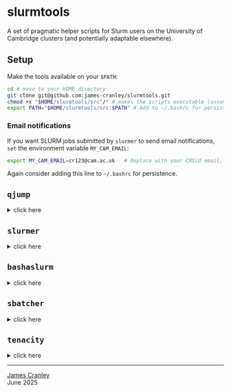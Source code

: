 # slurmtools

A set of pragmatic helper scripts for Slurm users on the University of Cambridge clusters (and potentially adaptable elsewhere).

## Setup

Make the tools available on your `$PATH`:

```bash
cd # move to your HOME directory
git clone git@github.com:james-cranley/slurmtools.git
chmod +x "$HOME/slurmtools/src"/* # makes the scripts executable (assumes you cloned the repo into HOME)
export PATH="$HOME/slurmtools/src:$PATH" # Add to ~/.bashrc for persistence
```

### Email notifications

If you want SLURM jobs submitted by `slurmer` to send email notifications, `set` the environment variable `MY_CAM_EMAIL`:

```bash
export MY_CAM_EMAIL=cr123@cam.ac.uk   # Replace with your CRSid email, 
```

Again consider adding this line to `~/.bashrc` for persistence.

## `qjump`
<details>
<summary>click here</summary>

[content unchanged]
</details>

## `slurmer`
<details>
<summary>click here</summary>

[content unchanged]
</details>

## `bashaslurm`
<details>
<summary>click here</summary>

Strips all `#SBATCH` lines from a SLURM script, so you can safely run the body of a batch script interactively (e.g., via `sintr`):

```bash
bashaslurm slurmscript.sh
```

The result is printed to standard output.
</details>

## `sbatcher`
<details>
<summary>click here</summary>

Launches a SLURM batch script **and** starts a detached watcher that will
automatically retry the job if it times‑out or runs out of memory.  
It is a thin wrapper around `sbatch`, `screen`, and the companion `tenacity`
script.

**Key features**

* Parses the `#SBATCH -o …` line to discover the run‑time log directory, copies
  the original script there for provenance, and drops all watcher logs into
  the same directory.
* Submits the SLURM job and records the Job ID.
* Spawns a detached `screen` session named `tenacity.<JOBID>` running the
  watcher.
* Verbose mode (`-v`) prints every command and redirects the watcher’s stdout +
  stderr to `tenacity_screen.log` in the log directory.

**Basic usage**

```bash
sbatcher myjob.sh                          # normal
sbatcher -v myjob.sh --max-retries 3       # verbose, pass args to tenacity
```

*Everything after the batch‑script name is forwarded to `tenacity` unchanged.*
</details>

## `tenacity`
<details>
<summary>click here</summary>

A Python watcher that monitors a running SLURM job and, on resource failure,
resubmits an edited copy of the job script with more wall‑time or more CPUs.

**Retries**

* **Timeout**   → adds `--time` by `--time-increment` hours (default `+2 h`)
* **Out‑of‑memory** (exit 137 / Reason=`OutOfMemory`) → adds cores by
  `--core-increment` (default `+2`)
* Caps are enforced by `--max-hours` and `--max-cores`.
* GPU jobs are never retried for OOM because memory is GPU‑tied.

**How it works**

1. Polls `sacct` for `State`, `ExitCode`, and `Reason`.
2. Classifies failure (timeout, OOM, or other).
3. Creates a new script `slurm___TO<n>.sh` or `slurm___OOM<n>.sh`
   * patches `#SBATCH -t …` or `#SBATCH -c …`
   * injects `#SBATCH -D <original‑working‑dir>` so relative paths still work
4. Resubmits and continues until success or retry cap.

**Typical call**

```bash
tenacity -s myjob.sh --jobid 123456          --max-retries 3  --time-increment 1 --poll 120
```

Any arguments accepted by `tenacity` can be forwarded through `sbatcher`:

```bash
sbatcher run_big_job.sh --max-retries 3 --time-increment 1
```

All watcher activity is written to `tenacity.log` in the same directory
specified by the original `#SBATCH -o` path.
</details>

---

[James Cranley](mailto:jc2226@cam.ac.uk)  
June 2025

